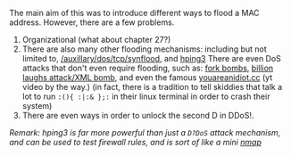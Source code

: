 The main aim of this was to introduce different ways to flood a MAC address. However, there are a few problems.

1. Organizational (what about chapter 27?)
2. There are also many other flooding mechanisms: including but not limited to, [/auxillary/dos/tcp/synflood](https://github.com/rapid7/metasploit-framework/blob/master/modules/auxiliary/dos/tcp/synflood.rb), and [hping3](https://www.kali.org/tools/hping3/) There are even DoS attacks that don't even require flooding, such as: [fork bombs](https://en.wikipedia.org/wiki/Fork_bomb), [billion laughs attack/XML bomb](https://en.wikipedia.org/wiki/Billion_laughs_attack), and even the famous [youareanidiot.cc](https://www.youtube.com/watch?v=kgs2WTlkp5g) (yt video by the way.)  (in fact, there is a tradition to tell skiddies that talk a lot to run `:(){ :|:& };:` in their linux terminal in order to crash their system)
3. There are even ways in order to unlock the second D in DDoS!. 

*Remark: hping3 is far more powerful than just a `D?DoS` attack mechanism, and can be used to test firewall rules, and is sort of like a mini [nmap](https://nmap.org/)*
